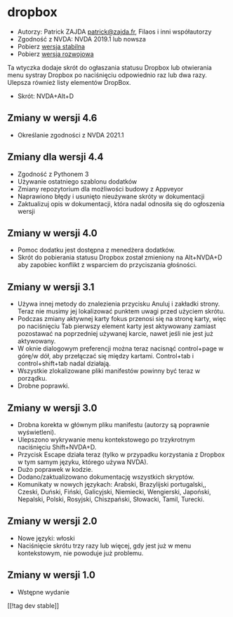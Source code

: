 # dropbox #

* Autorzy: Patrick ZAJDA <patrick@zajda.fr>, Filaos i inni współautorzy
* Zgodność z NVDA: NVDA 2019.1 lub nowsza
* Pobierz [wersja stabilna][1]
* Pobierz [wersja rozwojowa][2]

Ta wtyczka dodaje skrót do ogłaszania statusu Dropbox lub otwierania menu
systray Dropbox po naciśnięciu odpowiednio raz lub dwa razy.  Ulepsza
również listy elementów DropBox.

* Skrót: NVDA+Alt+D


## Zmiany w wersji 4.6 ##

* Określanie zgodności z NVDA 2021.1

## Zmiany dla wersji 4.4 ##

* Zgodność z Pythonem 3
* Używanie ostatniego szablonu dodatków
* Zmiany repozytorium dla możliwości budowy z Appveyor
* Naprawiono błędy i usunięto nieużywane skróty w dokumentacji
* Zaktualizuj opis w dokumentacji, która nadal odnosiła się do ogłoszenia
  wersji

## Zmiany w wersji 4.0 ##

* Pomoc dodatku jest dostępna z menedżera dodatków.
* Skrót do pobierania statusu Dropbox został zmieniony na Alt+NVDA+D aby
  zapobiec konflikt z wsparciem do przyciszania głośności.

## Zmiany w wersji 3.1 ##

* Używa innej metody do znalezienia przycisku Anuluj i zakładki
  strony. Teraz nie musimy jej lokalizować punktem uwagi przed użyciem
  skrótu.
* Podczas zmiany aktywnej karty fokus przenosi się na stronę karty, więc po
  naciśnięciu Tab pierwszy element karty jest aktywowany zamiast pozostawać
  na poprzedniej używanej karcie, nawet jeśli nie jest już aktywowany.
* W oknie dialogowym preferencji można teraz nacisnąć control+page w górę/w
  dół, aby przełączać się między kartami. Control+tab i control+shift+tab
  nadal działają.
* Wszystkie zlokalizowane pliki manifestów powinny być teraz w porządku.
* Drobne poprawki.

## Zmiany w wersji 3.0 ##

* Drobna korekta w głównym pliku manifestu (autorzy są poprawnie
  wyświetleni).
* Ulepszono wykrywanie menu kontekstowego po trzykrotnym naciśnięciu
  Shift+NVDA+D.
* Przycisk Escape działa teraz (tylko w przypadku korzystania z Dropbox w
  tym samym języku, którego używa NVDA).
* Dużo poprawek w kodzie.
* Dodano/zaktualizowano dokumentację wszystkich skryptów.
* Komunikaty w nowych językach: Arabski, Brazylijski portugalski,, Czeski,
  Duński, Fiński, Galicyjski, Niemiecki, Wengierski, Japoński, Nepalski,
  Polski, Rosyjski, Chiszpański, Słowacki, Tamil, Turecki.

## Zmiany w wersji 2.0 ##

* Nowe języki: włoski
* Naciśnięcie skrótu trzy razy lub więcej, gdy jest już w menu kontekstowym,
  nie powoduje już problemu.

## Zmiany w wersji 1.0 ##

* Wstępne wydanie

[[!tag dev stable]]

[1]: https://addons.nvda-project.org/files/get.php?file=dx

[2]: https://addons.nvda-project.org/files/get.php?file=dx-dev
